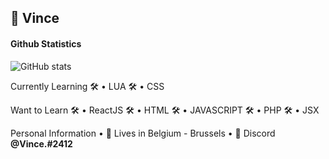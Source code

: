 ## 💼 Vince

#### Github Statistics
![GitHub stats](https://github-readme-stats.vercel.app/api?username=KianVR&show_icons=true&theme=omni&include_all_commits=true&locale=nl&count_private=true)

Currently Learning
🛠️ • LUA
🛠️ • CSS

Want to Learn
🛠️ • ReactJS
🛠️ • HTML
🛠️ • JAVASCRIPT
🛠️ • PHP
🛠️ • JSX

Personal Information
• 🏡 Lives in Belgium - Brussels
• 👀 Discord **@Vince.#2412**
